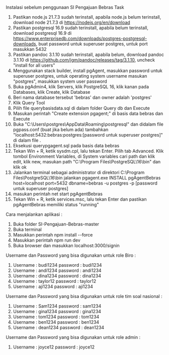 Instalasi sebelum penggunaan SI Pengajuan Bebras Task

1. Pastikan node.js 21.7.3 sudah terinstall, apabila node.js belum terinstall, download node 21.7.3 di https://nodejs.org/en/download
2. Pastikan postgresql 16.9 sudah terinstall, apabila belum terinstall, download postgresql 16.9 di https://www.enterprisedb.com/downloads/postgres-postgresql-downloads, buat password untuk superuser postgres, untuk port masukkan 5432
3. Pastikan pandoc 3.1.10 sudah terinstall, apabila belum, download pandoc 3.1.10 di https://github.com/jgm/pandoc/releases/tag/3.1.10, uncheck "install for all users"
4. Menggunakan stack builder, install pgAgent, masukkan password untuk superuser postgres, untuk operating system username masukan "postgres", masukkan system user password
5. Buka pgAdmin4, klik Servers, klik PostgreSQL 16, klik kanan pada Databases, klik Create, klik Database
6. Beri nama database tersebut 'bebras' dan owner adalah 'postgres'
7. Klik Query Tool
8. Pilih file querybasisdata.sql di dalam folder Query db dan Execute
9. Masukan perintah "Create extension pgagent;" di basis data bebras dan Execute
10. Buka "C:\Users\postgres\AppData\Roaming\postgresql" dan didalam file pgpass.conf (buat jika belum ada) tambahkan "localhost:5432:bebras:postgres:[password untuk superuser postgres]" di dalam file .
11. Eksekusi querypgagent.sql pada basis data bebras
12. Tekan Win + R, ketik sysdm.cpl, lalu tekan Enter. Pilih tab Advanced. Klik tombol Environment Variables, di System variables cari path dan klik edit, klik new, masukan path "C:\Program Files\PostgreSQL\16\bin" dan klik ok
13. Jalankan terminal sebagai administrator di direktori C:\Program Files\PostgreSQL\16\bin jalankan pgagent.exe INSTALL pgAgentBebras host=localhost port=5432 dbname=bebras -u postgres -p [password untuk superuser postgres]
14. masukan perintah net start pgAgentBebras
15. Tekan Win + R, ketik services.msc, lalu tekan Enter dan pastikan pgAgentBebras memiliki status "running"

Cara menjalankan aplikasi :

1. Buka folder SI-Pengajuan-Bebras-master
2. Buka terminal
3. Masukkan perintah npm install --force
4. Masukkan perintah npm run dev
5. Buka browser dan masukkan localhost:3000/signin

Username dan Password yang bisa digunakan untuk role Biro :

1. Username : budi1234 password : budi1234
2. Username : andi1234 password : andi1234
3. Username : dina1234 password : dina1234
4. Username : taylor12 password : taylor12
5. Username : aji1234 password : aji1234

Username dan Password yang bisa digunakan untuk role tim soal nasional :

1. Username : Sam1234 password : sam1234
2. Username : gina1234 password : gina1234
3. Username : tom1234 password : tom1234
4. Username : ben1234 password : ben1234
5. Username : dean1234 password : dean1234

Username dan Password yang bisa digunakan untuk role admin :

1. Username : joyce12 password : joyce12
